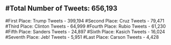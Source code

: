 #Total Number of Tweets: 656,193 
---
#First Place: Trump Tweets - 399,194
#Second Place: Cruz Tweets - 79,471
#Third Place: Clinton Tweets - 64,999
#Fourth Place: Rubio Tweets - 61,230
#Fifth Place: Sanders Tweets - 24,897
#Sixth Place: Kasich Tweets - 16,024
#Seventh Place: Jeb! Tweets - 5,951
#Last Place: Carson Tweets - 4,428
